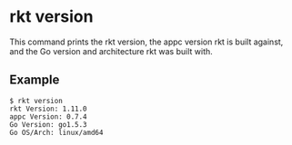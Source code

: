 # rkt version

This command prints the rkt version, the appc version rkt is built against, and the Go version and architecture rkt was built with.

## Example

```
$ rkt version
rkt Version: 1.11.0
appc Version: 0.7.4
Go Version: go1.5.3
Go OS/Arch: linux/amd64
